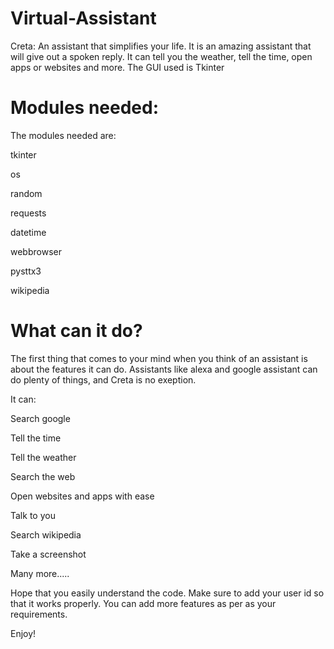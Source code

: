 # Virtual-Assistant


Creta: An assistant that simplifies your life. It is an amazing assistant that will give out a spoken reply.
It can tell you the weather, tell the time, open apps or websites and more. The GUI used is Tkinter 

# Modules needed:

The modules needed are:

tkinter

os

random

requests

datetime

webbrowser

pysttx3

wikipedia 

# What can it do?

The first thing that comes to your mind when you think of an assistant is about the features it can do. Assistants like alexa
and google assistant can do plenty of things, and Creta is no exeption.

It can:
 
Search google

Tell the time

Tell the weather

Search the web

Open websites and apps with ease

Talk to you

Search wikipedia

Take a screenshot

Many more.....

Hope that you easily understand the code. Make sure to add your user id so that it works properly. You can add more features as per
as your requirements. 

Enjoy!

